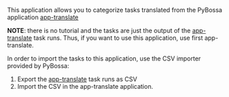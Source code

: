 This application allows you to categorize tasks translated from the PyBossa
application [app-translate](https://github.com/citizen-cyberscience-centre/app-translate)


**NOTE**: there is no tutorial and the tasks are just the output of the
[app-translate](https://github.com/citizen-cyberscience-centre/app-translate)
task runs. Thus, if you want to use this application, use first
app-translate.

In order to import the tasks to this application, use the CSV importer
provided by PyBossa:

1. Export the [app-translate](https://github.com/citizen-cyberscience-centre/app-translatehttps://github.com/citizen-cyberscience-centre/app-translate) task runs as CSV
2. Import the CSV in the app-translate application.
